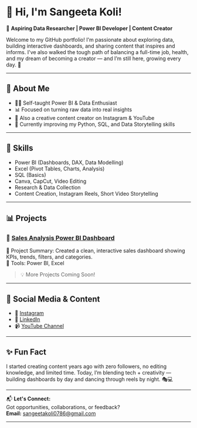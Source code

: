 # 👋 Hi, I'm Sangeeta Koli!

🎯 **Aspiring Data Researcher | Power BI Developer | Content Creator**

Welcome to my GitHub portfolio! I'm passionate about exploring data, building interactive dashboards, and sharing content that inspires and informs. I've also walked the tough path of balancing a full-time job, health, and my dream of becoming a creator — and I’m still here, growing every day. 💪

---

## 💼 About Me
- 👩‍💻 Self-taught Power BI & Data Enthusiast
- 📊 Focused on turning raw data into real insights
- 🎥 Also a creative content creator on Instagram & YouTube
- 🌱 Currently improving my Python, SQL, and Data Storytelling skills

---

## 🧠 Skills
- Power BI (Dashboards, DAX, Data Modelling)
- Excel (Pivot Tables, Charts, Analysis)
- SQL (Basics)
- Canva, CapCut, Video Editing
- Research & Data Collection
- Content Creation, Instagram Reels, Short Video Storytelling

---

## 📊 Projects

### 🔹 [Sales Analysis Power BI Dashboard](https://github.com/sangeetakoli63/sales-dashboard)  
📁 Project Summary: Created a clean, interactive sales dashboard showing KPIs, trends, filters, and categories.  
🔧 Tools: Power BI, Excel


> 💡 More Projects Coming Soon!

---

## 📱 Social Media & Content
- 📸 [Instagram](https://www.instagram.com/sangeeta_koli7322/)
- 🔗 [LinkedIn](https://www.linkedin.com/in/sangeeta-koli-a300a4174/)
- 📹 [YouTube Channel](https://www.youtube.com/@sangeetakoli4417)

---

## ✨ Fun Fact
I started creating content years ago with zero followers, no editing knowledge, and limited time. Today, I’m blending tech + creativity — building dashboards by day and dancing through reels by night. 🎭💻

---

📬 **Let's Connect:**  
Got opportunities, collaborations, or feedback?  
**Email:** sangeetakoli0786@gmail.com

---
